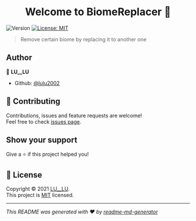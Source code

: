 <h1 align="center">Welcome to BiomeReplacer 👋</h1>
<p>
  <img alt="Version" src="https://img.shields.io/badge/version-1.2.0-blue.svg?cacheSeconds=2592000" />
  <a href="https://opensource.org/licenses/MIT" target="_blank">
    <img alt="License: MIT" src="https://img.shields.io/badge/License-MIT-yellow.svg" />
  </a>
</p>

> Remove certain biome by replacing it to another one

## Author

👤 **LU__LU**

* Github: [@lulu2002](https://github.com/lulu2002)

## 🤝 Contributing

Contributions, issues and feature requests are welcome!<br />Feel free to check [issues page](https://github.com/lulu2002/BiomeReplacer/issues). 

## Show your support

Give a ⭐️ if this project helped you!

## 📝 License

Copyright © 2021 [LU__LU](https://github.com/lulu2002).<br />
This project is [MIT](https://opensource.org/licenses/MIT) licensed.

***
_This README was generated with ❤️ by [readme-md-generator](https://github.com/kefranabg/readme-md-generator)_